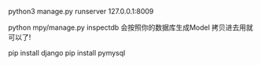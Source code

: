 
python3 manage.py runserver 127.0.0.1:8009

python mpy/manage.py inspectdb  会按照你的数据库生成Model  拷贝进去用就可以了!

pip install django
pip install pymysql


